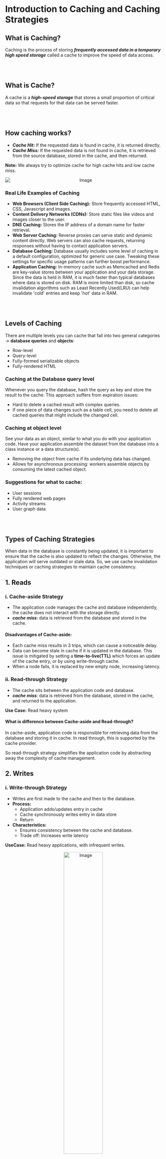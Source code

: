 # Introduction to Caching and Caching Strategies

## What is Caching?
Caching is the process of storing <b><i>frequently accessed data in a temporary high speed storage</i></b> called a cache to improve the speed of data access.

<br><br>
## What is Cache?
A cache is a <b><i>high-speed storage</i></b> that stores a small proportion of critical data so that requests for that data can be served faster.

<br><br>
## How caching works?
- <b><i>Cache Hit:</i></b> If the requested data is found in cache, it is returned directly.
- <b><i>Cache Miss:</i></b> If the requested data is not found in cache, it is retrieved from the source database, stored in the cache, and then returned.

**Note:** We always try to optimize cache for high cache hits and low cache miss.
<div align="center">
  <img src="https://github.com/vipuldhurve/Code/blob/main/assets/cache-working.png" alt="Image" style="display:block; margin:auto;">
</div> 

### Real Life Examples of Caching
- **Web Browsers (Client Side Caching):** Store frequently accessed HTML, CSS, Javascript and images.
- **Content Delivery Networks (CDNs):** Store static files like videos and images closer to the user.
- **DNS Caching:** Stores the IP address of a domain name for faster retrieval.
- **Web Server Caching:** Reverse proxies can serve static and dynamic content directly. Web servers can also cache requests, returning responses without having to contact application servers.
- **Database Caching:** Database usually includes some level of caching in a default configuration, optimized for generic use case. Tweaking these settings for specific usage patterns can further boost performance.
- **Application Caching:** In-memory cache such as Memcached and Redis are key-value stores between your application and your data storage. Since the data is held in RAM, it is much faster than typical databases where data is stored on disk. RAM is more limited than disk, so cache invalidation algorithms such as Least Recently Used(LRU) can help invalidate 'cold' entries and keep 'hot' data in RAM.

<br><br>
## Levels of Caching
There are multiple levels you can cache that fall into two general categories -> **database queries** and **objects**:
- Row-level
- Query-level
- Fully-formed serializable objects
- Fully-rendered HTML

### Caching at the Database query level
Whenever you query the database, hash the query as key and store the result to the cache. This approach suffers from expiration issues:
- Hard to delete a cached result with complex queries.
- If one piece of data changes such as a table cell, you need to delete all cached queries that might include the changed cell.

### Caching at object level
See your data as an object, similar to what you do with your application code. Have your application assemble the dataset from the database into a class instance or a data structure(s).
- Removing the object from cache if its underlying data has changed.
- Allows for asynchronous processing: workers assemble objects by consuming the latest cached object.


### Suggestions for what to cache:
- User sessions
- Fully rendered web pages
- Activity streams
- User graph data

<br><br>
## Types of Caching Strategies

When data in the database is constantly being updated, it is important to ensure that the cache is also updated to reflect the changes. Otherwise, the application will serve outdated or stale data. So, we use cache invalidation techniques or caching strategies to maintain cache consistency.

## 1. Reads
### i. Cache-aside Strategy
- The application code manages the cache and database independently, the cache does not interact with the storage directly.
- <b><i>cache miss</i></b>: data is retrieved from the database and stored in the cache.

#### Disadvantages of Cache-aside:
- Each cache miss results in 3 trips, which can cause a noticeable delay.
- Data can become stale in cache if it is updated in the database. This issue is mitigated by setting a **time-to-live(TTL)** which forces an update of the cache entry, or by using write-through cache.
- When a node fails, it is replaced by new empty node, increasing latency.

### ii. Read-through Strategy
- The cache sits between the application code and database.
- <b><i>cache miss</i></b>: data is retrieved from the database, stored in the cache, and returned to the application.

**Use Case:** Read heavy system

#### What is difference between Cache-aside and Read-through?
In cache-aside, application code is responsible for retrieving data from the database and storing it in cache. In read through, this is supported by the cache provider.

So read-through strategy simplifies the application code by abstracting away the complexity of cache management.

## 2. Writes
### i. Write-through Strategy
- Writes are first made to the cache and then to the database.
- **Process:**
   - Application adds/updates entry in cache
   - Cache synchronously writes entry in data store
   - Return
- **Characteristics:**
   - Ensures consistency between the cache and database.
   - Trade off: Increases write latency
 
**UseCase:** Read heavy applications, with infrequent writes.
<div align="center">
  <img src="https://github.com/vipuldhurve/Code/blob/main/assets/write-through-cache-strategy.png" alt="Image" style="display:block; width:50%; height:auto; margin:auto;">
</div> 

#### Disadvantages of Write-through
- When a new node is created due to failure or scaling, the new node will not cache entries until the entry is updated in the database. Cache-aside in conjunction with write though can mitigate this issue.
- Most data written might never be read, which can be minimized by TTL.

### ii. Write-around Strategy
- Writes bypass the cache and go directly to the database.
- Reduces write operations on the cache.
- Data in cache may not be up-to-date.

**Use Case:** Write heavy applications, infrequent reads.

### iii. Write-back Strategy (Write-behind Strategy)
- Writes are temporarily stored in the cache and then asynchronously written to database.
- Improves write performance. Lower write latency and higher write throughput.
- Tradeoff:
  - Carries the risk of data loss if the cache layer fails.
  - It is more complex to implement write-behind than it is to implement cache-aside or write-through.

**Use Case:** Write heavy applications
<div align="center">
  <img src="https://github.com/vipuldhurve/Code/blob/main/assets/write-back-cache-strategy.png" alt="Image" style="display:block; width:70%; height:auto; margin:auto;">
</div> 

<br><br>
## Cache Eviction Policies
When the cache is full, some data needs to be removed to make room for new data. Common policies include:
- <b><i>Least Recently Used (LRU):</i></b> Removes the least recently used data.
- <b><i>Least Frequently Used (LFU):</i></b> Removes the least frequently used data
- <b><i>Most Recently Used (MRU):</i></b> Removes the most recently used data.
- <b><i>Random Replacement (RR):</i></b> Randomly selects and removes data.
- <b><i>First In First Out (FIFO):</i></b> Removes the oldest data.

<br><br>
## Different types of Caching used in System Design
#### i. Browser Caching
Stores resources like HTML, CSS, Javascript files in the web browser for faster retrieval on subsequent visits.

#### ii. Web Server Caching
Stores resources on the server side to reduce the load on application server.
Implementations:
- <b><i>Reverse Proxy Cache:</i></b> Acts as an intermediary between the browser and the web server.
- <b><i>Key-Value Store/DB:</i></b> Caches application data accessed by the application code.(Memcached or Redis)

**NOTE:** Unlike reverse-proxies, which cache HTTP responses for specific requests, key-value databases can cache any user-specific data or frequently accessed data on need.

#### iii. Content Delivery Network (CDN)
Improves delivery speed of static content by storing it in proxy servers located close to use around the world.

#### iv. Distributed Caching
Uses multiple caching servers spread across a network to scale beyond the memory limits(cache size) of a single machine.

**Data Distribution:** Each caching server maintains a portion of the cached data, and requests for data are directed to the appropriate server based on a hashing algorithm or some distribution strategy.

**Benefits:**
- faster response times
- scalability
- increased availability
- better fault tolerance
- 
**Use Case:** Large scale applications

<br><br>
## Advantages and Limitations of Caching
- <b><i>Faster Access:</i><b> Reduces the need to retrieve data from slower data sources.
- <b><i>Increased Throughput:</i></b> Provides much higher request rates compared to the main database.
- <b><i>Scalability:</i></b> Improves scalability by offloading backend databases.
- <b><i>Scalability:</i></b> Reduces overall system cost by offloading backend databases.
- <b><i>Scalability:</i></b> Allows access to data even when the network connection is unreliable or offline.
  
<br><br>
## Disadvantages and Limitations of Caching
- <b><i>Data Inconsistency:</i></b> Need to maintain consistency between caches and the source of truth such as the database through cache invalidation.
- <b><i>Cache Misses:</i></b> Introduce latency.
- <b><i>Initial Cache Warm-up:</i></b> Can cause temporary performance degradation.
- <b><i>Limited Write Performance:</i></b> Most caching strategies do not improve write performance.


<br><br>
#### #Resource: [www.enjoyalgorithms.com/blog/caching-system-design-concept](https://www.enjoyalgorithms.com/blog/caching-system-design-concept/)
